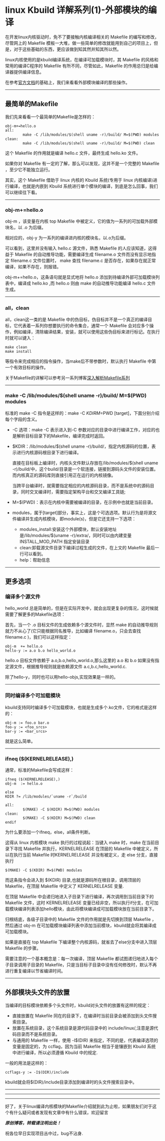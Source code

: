 # linux Kbuild 详解系列(1)-外部模块的编译

在开发linux内核驱动时，免不了要接触内核编译相关的 Makefile 的编写和修改，尽管网上的 Makefile 模板一大堆，做一些简单的修改就能用到自己的项目上，但是，对于这些基础的东西，更应该做到知其然并知其所以然。  
 
linux内核使用的是kbuild编译系统，在编译可加载模块时，其 Makefile 的风格和常用的编译C程序的 Makefile 有所不同，尽管如此，Makefile 的作用总归是给编译器提供编译信息。

在参考[官方文档](https://github.com/torvalds/linux/blob/master/Documentation/kbuild/modules.txt)的基础上，我们来看看外部模块编译的那些操作。 

**** 

## 最简单的Makefile
我们先来看看一个最简单的Makefile是怎样的：

```
obj-m+=hello.o
all:
        make -C /lib/modules/$(shell uname -r)/build/ M=$(PWD) modules
clean:
        make -C /lib/modules/$(shell uname -r)/build/ M=$(PWD) clean
```

这个 Makefile 的作用就是编译 hello.c 文件，最终生成 hello.ko 文件。  

如果你对 Makefile 有一定的了解，那么可以发现，这并不是一个完整的 Makefile ，至少它不能独立运行。   

其实，这个 Makefile 借助于 linux 内核的 Kbuild 系统(专用于 linux 内核编译)进行编译，也就是内嵌到 Kbuild 系统进行单个模块的编译，到底是怎么回事，我们可以继续往下看。  

****  

### obj-m+=hello.o
obj-m ，该变量在内核 top Makefile 中被定义，它的值为一系列的可加载外部模块名，以 .o 为后缀。   

相对应的，obj-y 为一系列的编译进内核的模块名，以.o为后缀。   

可以看到，这里并没有输入 hello.c 源文件，熟悉 Makefile 的人应该知道，这得益于 Makefile 的自动推导功能，需要编译生成 filename.o 文件而没有显示地指定 filename.c 文件位置时， make 查找 filename.c 是否存在，如果存在就正常编译，如果不存在，则报错。  

obj-m+=hello.o，这条语句就是显式地将 hello.o 添加到待编译外部可加载模块列表中，编译成 hello.ko ,而 hello.o 则由 make 的自动推导功能编译 hello.c 文件生成。  

**** 

### all，clean
all，clean这一类的是 Makefile 中的伪目标，伪目标并不是一个真正的编译目标，它代表着一系列你想要执行的命令集合，通常一个 Makefile 会对应多个操作，例如编译，清除编译结果，安装，就可以使用这些伪目标来进行标记。在执行时就可以键入：
```
make clean
make install
```
等指令来完成相应的指令操作，当make后不带参数时，默认执行 Makefile 中第一个有效目标的操作。 


关于Makefile的详解可以参考另一系列博客[深入解析Makefile系列](http://www.downeyboy.com/2019/05/14/makefile_series_sumary/)

****  

### make -C /lib/modules/\$(shell uname -r)/build/ M=$(PWD) modules
标准的 make -C 指令是这样的：make -C $KDIR M=$PWD [target]，下面分别介绍每个字段的含义。   

* -C 选项：make -C 表示进入到-C 参数对应的目录中进行编译工作，对应的也是解析目标目录下的Makefile，编译完成时返回。  

* \$KDIR：/lib/modules/$(shell uname -r)/build/，指定内核源码的位置，表示进行内核源码根目录下进行编译。  

    直接在目标板上编译时，内核头文件默认存放在/lib/modules/$(shell uname -r)/build/中，这个build/目录是一个软连接，链接到源码头文件的安装位置。而内核真正的源码库则直接引用正在运行的内核镜像。  

    当跨平台编译时，就需要指定相应的内核源码目录，而不是系统中的源码目录，同时交叉编译时，需要指定架构平台和交叉编译工具链;  

* M=$(PWD)：表示在内核中需要被编译的目录，在示例中也就是当前目录。

* modules，属于[target]部分，事实上，这是个可选选项。默认行为是将源文件编译并生成内核模块，即module(s)，但是它还支持一下选项：

    * modules_install:安装这个外部模块，默认安装地址是/lib/modules/$(uname -r)/extra/，同时可以由内建变量 INSTALL_MOD_PATH 指定安装目录
    * clean:卸载源文件目录下编译过程生成的文件，在上文的 Makefile 最后一行可以看到。
    * help：帮助信息

****  


## 更多选项

### 编译多个源文件
hello_world 总是简单的，但是在实际开发中，就会出现更复杂的情况，这时候就需要了解更多的Makefile选项：

首先，当一个 .o 目标文件的生成依赖多个源文件时，显然 make 的自动推导规则就力不从心了(它只能根据同名推导，比如编译 filename.o，只会去查找 filename.c )，我们可以这样指定：

```  
obj-m  += hello.o
hello-y := a.o b.o hello_world.o
```

hello.o 目标文件依赖于 a.o,b.o,hello_world.o,那么这里的 a.o 和 b.o 如果没有指定源文件，根据推导规则就是依赖源文件 a.c,b.c,hello_world.c.  

除了hello-y，同时也可以用hello-objs,实现效果是一样的。  

***  

### 同时编译多个可加载模块
kbuild支持同时编译多个可加载模块，也就是生成多个.ko文件，它的格式是这样的：

```
obj-m := foo.o bar.o
foo-y := <foo_srcs>
bar-y := <bar_srcs>
```  

就是这么简单。  

***  

### ifneq ($(KERNELRELEASE),)

通常，标准的Makefile会写成这样：

```
ifneq ($(KERNELRELEASE),)
obj-m  := hello.o

else
KDIR ?= /lib/modules/`uname -r`/build

all:
        $(MAKE) -C $(KDIR) M=$(PWD) modules
clean:
        $(MAKE) -C $(KDIR) M=$(PWD) clean
endif
```

为什么要添加一个ifneq，else，all条件判断。  

这得从 linux 内核模块 make 执行的过程说起：当键入 make 时，make 在当前目录下寻找 Makefile 并执行，KERNELRELEASE 在顶层的 Makefile 中被定义，所以在执行当前 Makefile 时KERNELRELEASE 并没有被定义，走 else 分支，直接执行
```
$(MAKE) -C $(KDIR) M=$(PWD) modules
```

而这条指令会进入到 $(KDIR) 目录,也就是源码所在根目录，调用顶层的 Makefile，在顶层 Makefile 中定义了 KERNELRELEASE 变量.  

在顶层 Makefile 中会递归地进入子目录下进行编译，再次调用到当前目录下的 Makefile 文件，这时 KERNELRELEASE 变量已经非空，所以执行if分支，在可加载模块编译列表添加hello模块，由此将模块编译成可加载模块放在当前目录下。   

归根结底，各级子目录中的 Makefile 文件的作用就是先切换到顶层 Makefile ，然后通过 obj-m 在可加载模块编译列表中添加当前模块，kbuild就会将其编译成可加载模块。  

如果是直接在 top Makefile 下编译整个内核源码，就省去了else分支中进入顶层 Makefile 的步骤。  

需要注意的一个基本概念是：每一次编译，顶层 Makefile 都试图递归地进入每个子目录调用子目录的 Makefile，只是当目标子目录中没有任何修改时，默认不再进行重复编译以节省编译时间。  

*** 

## 外部模块头文件的放置
当编译的目标模块依赖多个头文件时，kbuild对头文件的放置有这样的规定：
* 直接放置在 Makefile 同在的目录下，在编译时当前目录会被添加到头文件搜索目录。  
* 放置在系统目录，这个系统目录是源代码目录中的 include/linux/,注意是源代码目录而不是系统目录。  
* 与通用的 Makefile 一样，使用 -I$(DIR) 来指定，不同的是，代表编译选项的变量是固定的，为 ccflag，因为当前 Makefile 相当于是镶嵌到 Kbuild 系统中进行编译，所以必须遵循 Kbuild 中的规定.  

一般的用法是这样的：

```
ccflags-y := -I$(DIR)/include
```

kbuild就会将$(DIR)/include目录添加到编译时的头文件搜索目录中。  

****  
****  
****  


好了，关于linux编译内核模块的Makefile介绍就到此为止啦，如果朋友们对于这个有什么疑问或者发现有文章中有什么错误，欢迎留言

***原创博客，转载请注明出处！***

祝各位早日实现项目丛中过，bug不沾身.



